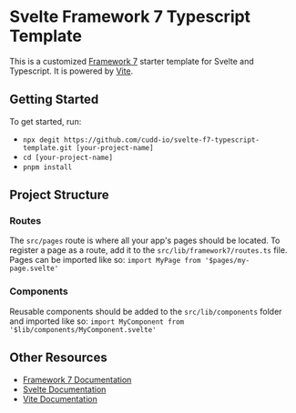 # Svelte Framework 7 Typescript Template

This is a customized [Framework 7](https://framework7.io/) starter template for Svelte and Typescript. It is powered by [Vite](https://vitejs.dev/).


## Getting Started

To get started, run:
- `npx degit https://github.com/cudd-io/svelte-f7-typescript-template.git [your-project-name]`
- `cd [your-project-name]`
- `pnpm install`

## Project Structure

### Routes

The `src/pages` route is where all your app's pages should be located.
To register a page as a route, add it to the `src/lib/framework7/routes.ts` file.
Pages can be imported like so: `import MyPage from '$pages/my-page.svelte'`

### Components

Reusable components should be added to the `src/lib/components` folder and imported like so: `import MyComponent from '$lib/components/MyComponent.svelte'`


## Other Resources

- [Framework 7 Documentation](https://framework7.io/docs/)
- [Svelte Documentation](https://svelte.dev/docs/)
- [Vite Documentation](https://vitejs.dev/guide/)